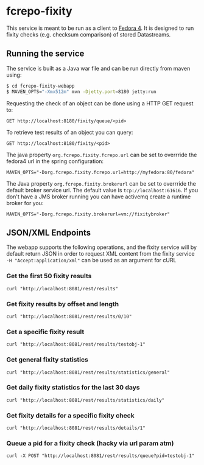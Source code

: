 # fcrepo-fixity

This service is meant to be run as a client to [Fedora 4](https://github.com/futures/fcrepo4).
It is designed to run fixity checks (e.g. checksum comparison) of stored Datastreams.

## Running the service

The service is built as a Java war file and can be run directly from maven using:

```bash
$ cd fcrepo-fixity-webapp
$ MAVEN_OPTS="-Xmx512m" mvn -Djetty.port=8180 jetty:run
```

Requesting the check of an object can be done using a HTTP GET request to:

	GET http://localhost:8180/fixity/queue/<pid>

To retrieve test results of an object you can query:

	GET http://localhost:8180/fixity/<pid>

The java property `org.fcrepo.fixity.fcrepo.url` can be set to overrride the fedora4 url in the spring configuration:

	MAVEN_OPTS="-Dorg.fcrepo.fixity.fcrepo.url=http://myfedora:80/fedora"

The Java property `org.fcrepo.fixity.brokerurl` can be set to overrride the default broker service url. The default value is `tcp://localhost:61616`. If you don't have a JMS broker running you can have activemq create a runtime broker for you:

	MAVEN_OPTS="-Dorg.fcrepo.fixity.brokerurl=vm://fixitybroker"

## JSON/XML Endpoints

The webapp supports the following operations, and the fixity service will by default return JSON in order to request XML content from the fixity service `-H "Accept:application/xml"` can be used as an argument for cURL

### Get the first 50 fixity results

	curl "http://localhost:8081/rest/results"

### Get fixity results by offset and length
	
	curl "http://localhost:8081/rest/results/0/10"

### Get a specific fixity result

	curl "http://localhost:8081/rest/results/testobj-1"

### Get general fixity statistics

	curl "http://localhost:8081/rest/results/statistics/general"

### Get daily fixity statistics for the last 30 days

	curl "http://localhost:8081/rest/results/statistics/daily"

### Get fixity details for a specific fixity check

	curl "http://localhost:8081/rest/results/details/1"

### Queue a pid for a fixity check (hacky via url param atm)

	curl -X POST "http://localhost:8081/rest/results/queue?pid=testobj-1"
	
	
